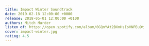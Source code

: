 ```yaml
---
title: Impact Winter Soundtrack
date: 2019-02-18 12:00:00 +0000
release: 2018-05-01 12:00:00 +0100
authors: Mitch Murder
listen_of: https://open.spotify.com/album/0GQnYAt2BXnHsIsVNPBu9t
cover: impact-winter.jpg
rating: 4.5
---
```

